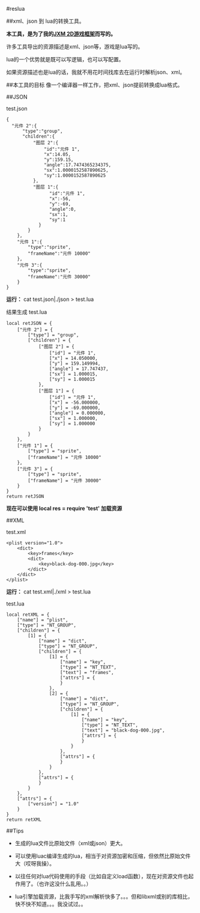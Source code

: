 #reslua 

##xml、json 到 lua的转换工具。

**本工具，是为了我的[JXM 2D游戏框架](https://github.com/niu2x/jxm)而写的。**

许多工具导出的资源描述是xml、json等，游戏是lua写的。

lua的一个优势就是既可以写逻辑，也可以写配置。

如果资源描述也是lua的话，我就不用花时间找库去在运行时解析json、xml。

##本工具的目标
像一个编译器一样工作，把xml、json提前转换成lua格式。

##JSON

test.json
  
    {
  	  "元件 2":{
  		  "type":"group",
  		  "children":{
  			  "图层 2":{
  				  "id":"元件 1",
  				  "x":14.05,
  				  "y":159.15,
  				  "angle":17.7474365234375,
  				  "sx":1.0000152587890625,
  				  "sy":1.0000152587890625
  			  },
  			  "图层 1":{
    				"id":"元件 1",
    				"x":-56,
    				"y":-69,
    				"angle":0,
    				"sx":1,
    				"sy":1
    			}
    		}
    	},
    	"元件 1":{
    		"type":"sprite",
    		"frameName":"元件 10000"
    	},
    	"元件 3":{
    		"type":"sprite",
    		"frameName":"元件 30000"
    	}
    }
    
**运行：** cat test.json|./json > test.lua

结果生成 test.lua

    local retJSON = {
    	["元件 2"] = {
    		["type"] = "group",
    		["children"] = {
    			["图层 2"] = {
    				["id"] = "元件 1",
    				["x"] = 14.050000,
    				["y"] = 159.149994,
    				["angle"] = 17.747437,
    				["sx"] = 1.000015,
    				["sy"] = 1.000015
    			},
    			["图层 1"] = {
    				["id"] = "元件 1",
    				["x"] = -56.000000,
    				["y"] = -69.000000,
    				["angle"] = 0.000000,
    				["sx"] = 1.000000,
    				["sy"] = 1.000000
    			}
    		}
    	},
    	["元件 1"] = {
    		["type"] = "sprite",
    		["frameName"] = "元件 10000"
    	},
    	["元件 3"] = {
    		["type"] = "sprite",
    		["frameName"] = "元件 30000"
    	}
    }
    return retJSON
    
**现在可以使用 local res = require 'test' 加载资源**

##XML

test.xml

    <plist version="1.0">
        <dict>
            <key>frames</key>
            <dict>
                <key>black-dog-000.jpg</key>
            </dict>
        </dict>
    </plist>
    
**运行：** cat test.xml|./xml > test.lua

test.lua

    local retXML = {
    	["name"] = "plist",
    	["type"] = "NT_GROUP",
    	["children"] = {
    		[1] = {
    			["name"] = "dict",
    			["type"] = "NT_GROUP",
    			["children"] = {
    				[1] = {
    					["name"] = "key",
    					["type"] = "NT_TEXT",
    					["text"] = "frames",
    					["attrs"] = {
    					}
    				},
    				[2] = {
    					["name"] = "dict",
    					["type"] = "NT_GROUP",
    					["children"] = {
    						[1] = {
    							["name"] = "key",
    							["type"] = "NT_TEXT",
    							["text"] = "black-dog-000.jpg",
    							["attrs"] = {
    							}
    						}
    					},
    					["attrs"] = {
    					}
    				}
    			},
    			["attrs"] = {
    			}
    		}
    	},
    	["attrs"] = {
    		["version"] = "1.0"
    	}
    }
    return retXML
    
##Tips
- 生成的lua文件比原始文件（xml或json）更大。

- 可以使用luac编译生成的lua，相当于对资源加密和压缩，但依然比原始文件大（哎呀我操）。

- 以往任何对lua代码使用的手段（比如自定义load函数），现在对资源文件也起作用了。（也许这没什么乱用。。）

- lua引擎加载资源，比我手写的xml解析快多了。。。但和libxml或别的库相比，快不快不知道。。。我没试过。。

